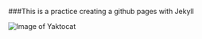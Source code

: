 ###This is a practice creating a github pages with Jekyll

![Image of Yaktocat](https://octodex.github.com/images/yaktocat.png)
